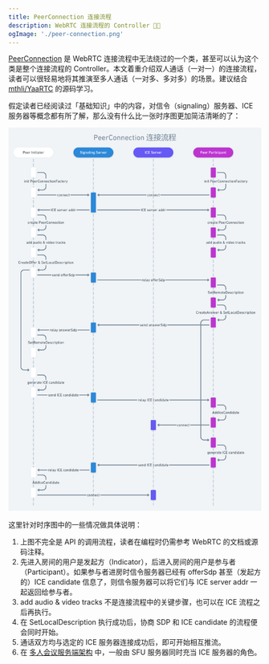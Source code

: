 ```yaml
---
title: PeerConnection 连接流程
description: WebRTC 连接流程的 Controller 👨‍💼
ogImage: './peer-connection.png'
---
```


[PeerConnection](https://webrtc.googlesource.com/src/+/refs/heads/master/pc/peer_connection.h) 是 WebRTC 连接流程中无法绕过的一个类，甚至可以认为这个类是整个连接流程的 Controller。本文着重介绍双人通话（一对一）的连接流程，读者可以很轻易地将其推演至多人通话（一对多、多对多）的场景。建议结合 [mthli/YaaRTC](https://github.com/mthli/YaaRTC) 的源码学习。

假定读者已经阅读过「基础知识」中的内容，对信令（signaling）服务器、ICE 服务器等概念都有所了解，那么没有什么比一张时序图更加简洁清晰的了：

![](./peer-connection.png)

这里针对时序图中的一些情况做具体说明：

1. 上图不完全是 API 的调用流程，读者在编程时仍需参考 WebRTC 的文档或源码注释。
2. 先进入房间的用户是发起方（Indicator），后进入房间的用户是参与者（Participant）。如果参与者进房时信令服务器已经有 offerSdp 甚至（发起方的）ICE candidate 信息了，则信令服务器可以将它们与 ICE server addr 一起返回给参与者。
3. add audio & video tracks 不是连接流程中的关键步骤，也可以在 ICE 流程之后再执行。
5. 在 SetLocalDescription 执行成功后，协商 SDP 和 ICE candidate 的流程便会同时开始。
6. 通话双方均与选定的 ICE 服务器连接成功后，即可开始相互推流。
7. 在 [多人会议服务端架构](../../basic/mesh-mcu-sfu/) 中，一般由 SFU 服务器同时充当 ICE 服务器的角色。
